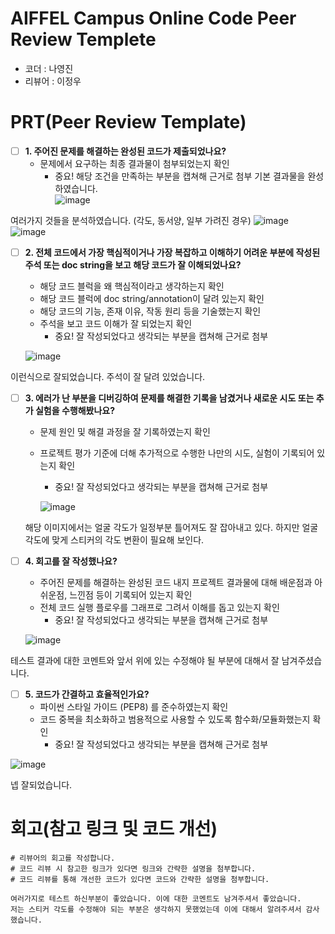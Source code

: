 # AIFFEL Campus Online Code Peer Review Templete
- 코더 : 나영진
- 리뷰어 : 이정우


# PRT(Peer Review Template)
- [ ]  **1. 주어진 문제를 해결하는 완성된 코드가 제출되었나요?**
    - 문제에서 요구하는 최종 결과물이 첨부되었는지 확인
        - 중요! 해당 조건을 만족하는 부분을 캡쳐해 근거로 첨부
  기본 결과물을 완성하였습니다.   
        ![image](https://github.com/user-attachments/assets/7af984c6-2a72-4696-87ab-f28d475ac7fc)


  여러가지 것들을 분석하였습니다. (각도, 동서양, 일부 가려진 경우)
        ![image](https://github.com/user-attachments/assets/2c0a3cff-7fd7-4a8b-8a07-55a5ba1daade)
        ![image](https://github.com/user-attachments/assets/5bad59cf-2100-4a11-95a4-69da6ba964c9)



    
- [ ]  **2. 전체 코드에서 가장 핵심적이거나 가장 복잡하고 이해하기 어려운 부분에 작성된 
주석 또는 doc string을 보고 해당 코드가 잘 이해되었나요?**
    - 해당 코드 블럭을 왜 핵심적이라고 생각하는지 확인
    - 해당 코드 블럭에 doc string/annotation이 달려 있는지 확인
    - 해당 코드의 기능, 존재 이유, 작동 원리 등을 기술했는지 확인
    - 주석을 보고 코드 이해가 잘 되었는지 확인
        - 중요! 잘 작성되었다고 생각되는 부분을 캡쳐해 근거로 첨부
     
    ![image](https://github.com/user-attachments/assets/2230b342-fa45-40c6-ae1c-1a2586c70faf)

이런식으로 잘되었습니다. 주석이 잘 달려 있었습니다.
        
- [ ]  **3. 에러가 난 부분을 디버깅하여 문제를 해결한 기록을 남겼거나
새로운 시도 또는 추가 실험을 수행해봤나요?**
    - 문제 원인 및 해결 과정을 잘 기록하였는지 확인
    - 프로젝트 평가 기준에 더해 추가적으로 수행한 나만의 시도, 
    실험이 기록되어 있는지 확인
        - 중요! 잘 작성되었다고 생각되는 부분을 캡쳐해 근거로 첨부
     

        ![image](https://github.com/user-attachments/assets/07814276-9cbf-43c7-8dbe-73161ad5ae96)

    해당 이미지에서는 얼굴 각도가 일정부분 틀어져도 잘 잡아내고 있다.
    하지만 얼굴각도에 맞게 스티커의 각도 변환이 필요해 보인다.
        
- [ ]  **4. 회고를 잘 작성했나요?**
    - 주어진 문제를 해결하는 완성된 코드 내지 프로젝트 결과물에 대해
    배운점과 아쉬운점, 느낀점 등이 기록되어 있는지 확인
    - 전체 코드 실행 플로우를 그래프로 그려서 이해를 돕고 있는지 확인
        - 중요! 잘 작성되었다고 생각되는 부분을 캡쳐해 근거로 첨부
     
    ![image](https://github.com/user-attachments/assets/aa57e7f4-9e6c-44b1-b55f-76847bc9061b)

테스트 결과에 대한 코멘트와 앞서 위에 있는 수정해야 될 부분에 대해서 잘 남겨주셨습니다.
    
        
- [ ]  **5. 코드가 간결하고 효율적인가요?**
    - 파이썬 스타일 가이드 (PEP8) 를 준수하였는지 확인
    - 코드 중복을 최소화하고 범용적으로 사용할 수 있도록 함수화/모듈화했는지 확인
        - 중요! 잘 작성되었다고 생각되는 부분을 캡쳐해 근거로 첨부

![image](https://github.com/user-attachments/assets/462da121-3d9e-4e34-8962-4c8aa20fd617)

넵 잘되었습니다.

# 회고(참고 링크 및 코드 개선)
```
# 리뷰어의 회고를 작성합니다.
# 코드 리뷰 시 참고한 링크가 있다면 링크와 간략한 설명을 첨부합니다.
# 코드 리뷰를 통해 개선한 코드가 있다면 코드와 간략한 설명을 첨부합니다.

여러가지로 테스트 하신부분이 좋았습니다. 이에 대한 코멘트도 남겨주셔서 좋았습니다.
저는 스티커 각도를 수정해야 되는 부분은 생각하지 못했었는데 이에 대해서 알려주셔서 감사했습니다.


```



